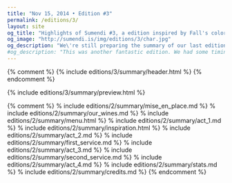 ```yaml
---
title: "Nov 15, 2014 • Edition #3"
permalink: /editions/3/
layout: site
og_title: "Highlights of Sumendi #3, a edition inspired by Fall's colors: Haustlitir."
og_image: "http://sumendi.is/img/editions/3/char.jpg"
og_description: "We\'re still preparing the summary of our last edition but we know you're impatient beasts – all we humans are, right? – so in the meantime, we have the pleasure to present you, in all their vertical cinemascopesque glory, the nice timelapses of #sumendi3. Enjoy!"
#og_description: "This was another fantastic edition. We had some timing issues with the first service –we are deeply sorry for them, dear friends!– but the feedback of our lovely guests has been great and we are again honored to count with their support for making Sumendi a reality."
---
```


{% comment %}
{% include editions/3/summary/header.html %}
{% endcomment %}

{% include editions/3/summary/preview.html %}


{% comment %}
% include editions/2/summary/mise_en_place.md %}
% include editions/2/summary/our_wines.md %}
% include editions/2/summary/menu.html %}
% include editions/2/summary/act_1.md %}
% include editions/2/summary/inspiration.html %}
% include editions/2/summary/act_2.md %}
% include editions/2/summary/first_service.md %}
% include editions/2/summary/act_3.md %}
% include editions/2/summary/second_service.md %}
% include editions/2/summary/act_4.md %}
% include editions/2/summary/stats.md %}
% include editions/2/summary/credits.md %}
{% endcomment %}

